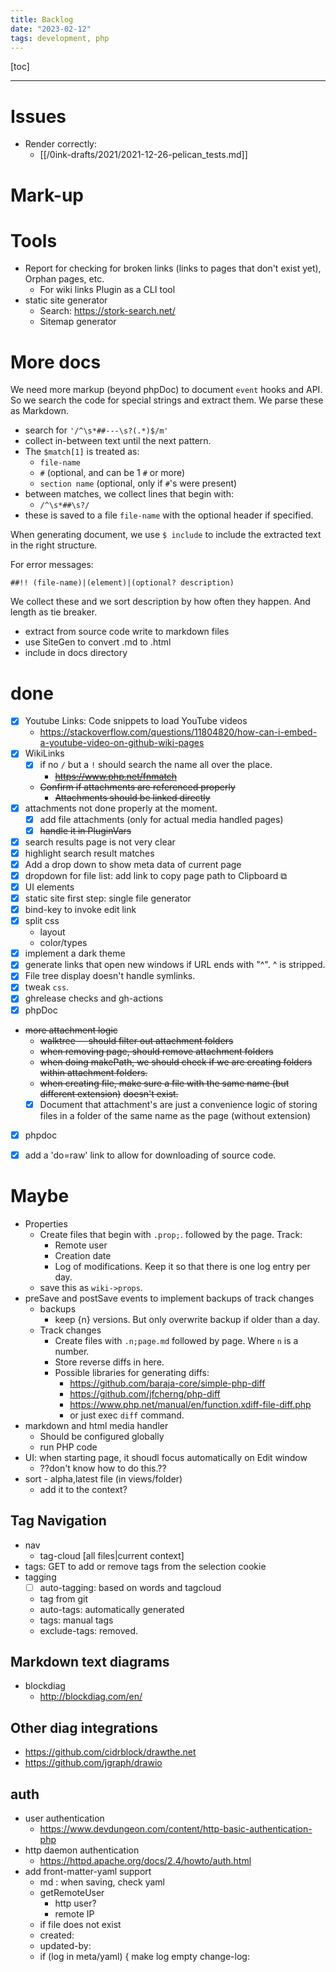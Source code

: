 ```yaml
---
title: Backlog
date: "2023-02-12"
tags: development, php
---
```

[toc]

***


# Issues

- Render correctly:
  - [[/0ink-drafts/2021/2021-12-26-pelican_tests.md]]

# Mark-up



# Tools

- Report for checking for broken links (links to pages that don't exist yet), Orphan pages, etc.
  - For wiki links Plugin as a CLI tool
- static site generator
  - Search: https://stork-search.net/
  - Sitemap generator

# More docs

We need more markup (beyond phpDoc) to document `event` hooks and API.  So we search
the code for special strings and extract them.  We parse these as Markdown.

- search for `'/^\s*##---\s?(.*)$/m'` 
- collect in-between text until the next pattern.
- The `$match[1]` is treated as:
  - `file-name` 
  - `#` (optional, and can be 1 `#` or more)
  - `section name` (optional, only if `#`'s were present)
- between matches, we collect lines that begin with:
  - `/^\s*##\s?/`
- these is saved to a file `file-name` with the optional header if specified.

When generating document, we use `$ include` to include the extracted text
in the right structure.

For error messages:

`##!! (file-name)|(element)|(optional? description)`

We collect these and we sort description by how often they happen.  And length as tie breaker.

- extract from source code write to markdown files
- use SiteGen to convert .md to .html
- include in docs directory

# done 

- [x] Youtube Links: Code snippets to load YouTube videos
  - https://stackoverflow.com/questions/11804820/how-can-i-embed-a-youtube-video-on-github-wiki-pages
- [x] WikiLinks
  - [x] if no `/` but a `!` should search the name all
    over the place.
    - ~~https://www.php.net/fnmatch~~
  - ~~Confirm if attachments are referenced properly~~
    - ~~Attachments should be linked directly~~
- [x] attachments not done properly at the moment.
  - [x] add file attachments (only for actual media handled pages)
  - [x] ~~handle it in PluginVars~~
- [x] search results page is not very clear
- [x] highlight search result matches
- [x] Add a drop down to show meta data of current page
- [x] dropdown for file list: add link to copy page path to Clipboard &#x29C9;
- [x] UI elements
- [x] static site first step: single file generator
- [x] bind-key to invoke edit link
- [x] split css
  - layout
  - color/types
- [x] implement a dark theme
- [x] generate links that open new windows if URL ends with "^".  ^ is stripped.
- [x] File tree display doesn't handle symlinks.
- [x]  tweak `css`.
- [x] ghrelease checks and gh-actions
- [x] phpDoc
- ~~more attachment logic~~
  - ~~walktree -- should filter out attachment folders~~
  - ~~when removing page, should remove attachment folders~~
  - ~~when doing makePath, we should check if we are creating folders within attachment folders.~~
  - ~~when creating file, make sure a file with the same name (but different extension)~~
    ~~doesn't exist.~~
  - [x] Document that attachment's are just a convenience logic of storing files in a folder
    of the same name as the page (without extension)
- [x] phpdoc
- [x] add a 'do=raw' link to allow for downloading of source code.


# Maybe

- Properties
  - Create files that begin with `.prop;`. followed by the page.  Track:
    - Remote user
    - Creation date
    - Log of modifications.  Keep it so that there is one log entry per day.
  - save this as `wiki->props`.
- preSave and postSave events to implement backups of track changes
  - backups
    - keep {n} versions.  But only overwrite backup if older than a day.
  - Track changes
    - Create files with `.n;page.md` followed by page.  Where `n` is a number.
    - Store reverse diffs in here.
    - Possible libraries for generating diffs:
      - https://github.com/baraja-core/simple-php-diff
      - https://github.com/jfcherng/php-diff
      - https://www.php.net/manual/en/function.xdiff-file-diff.php
      - or just exec `diff` command.
- markdown and html media handler
  - Should be configured globally
  - run PHP code
- UI: when starting page, it shoudl focus automatically on Edit window
  - ??don't know how to do this.??
- sort - alpha,latest file (in views/folder)
  - add it to the context?

## Tag Navigation

- nav
  - tag-cloud [all files|current context]
- tags: GET to add or remove tags from the selection cookie
- tagging
  - [ ] auto-tagging: based on words and tagcloud
  - tag from git
  - auto-tags: automatically generated
  - tags: manual tags
  - exclude-tags: removed.


## Markdown text diagrams

- blockdiag
  - http://blockdiag.com/en/

## Other diag integrations

- https://github.com/cidrblock/drawthe.net
- https://github.com/jgraph/drawio

## auth

- user authentication
  - https://www.devdungeon.com/content/http-basic-authentication-php
- http daemon authentication
  - https://httpd.apache.org/docs/2.4/howto/auth.html
- add front-matter-yaml support
  - md : when saving, check yaml
  - getRemoteUser
      - http user?
      - remote IP
  - if file does not exist
  - created: <date> <remote-user>
  - updated-by: <remote-user>
  - if (log in meta/yaml) {
    make log empty
    change-log: <date> <remote-user> <log-msg>

  
